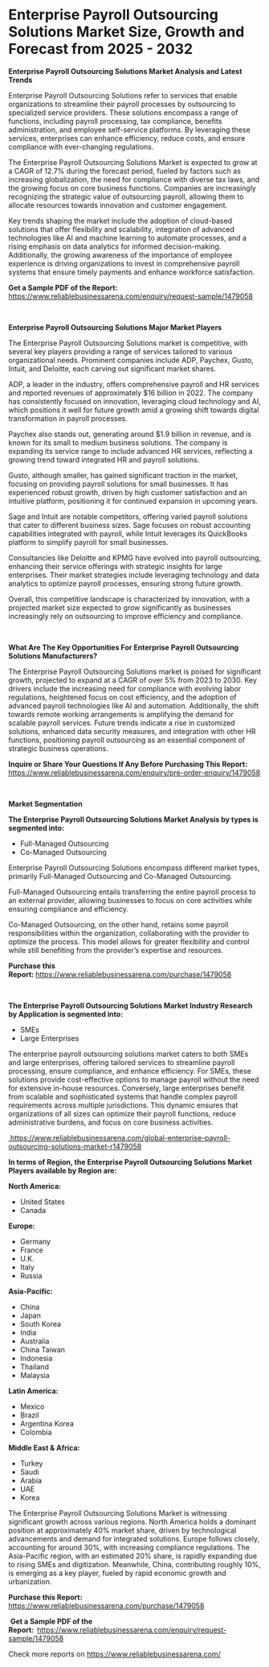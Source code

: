 <p><h1>Enterprise Payroll Outsourcing Solutions Market Size, Growth and Forecast from 2025 - 2032</h1></p><p><strong>Enterprise Payroll Outsourcing Solutions Market Analysis and Latest Trends</strong></p>
<p><p>Enterprise Payroll Outsourcing Solutions refer to services that enable organizations to streamline their payroll processes by outsourcing to specialized service providers. These solutions encompass a range of functions, including payroll processing, tax compliance, benefits administration, and employee self-service platforms. By leveraging these services, enterprises can enhance efficiency, reduce costs, and ensure compliance with ever-changing regulations.</p><p>The Enterprise Payroll Outsourcing Solutions Market is expected to grow at a CAGR of 12.7% during the forecast period, fueled by factors such as increasing globalization, the need for compliance with diverse tax laws, and the growing focus on core business functions. Companies are increasingly recognizing the strategic value of outsourcing payroll, allowing them to allocate resources towards innovation and customer engagement.</p><p>Key trends shaping the market include the adoption of cloud-based solutions that offer flexibility and scalability, integration of advanced technologies like AI and machine learning to automate processes, and a rising emphasis on data analytics for informed decision-making. Additionally, the growing awareness of the importance of employee experience is driving organizations to invest in comprehensive payroll systems that ensure timely payments and enhance workforce satisfaction.</p></p>
<p><strong>Get a Sample PDF of the Report:&nbsp;</strong> <a href="https://www.reliablebusinessarena.com/enquiry/request-sample/1479058?utm_campaign=2475&utm_medium=2&utm_source=Github&utm_content=ia&utm_term=23032025&utm_id=enterprise-payroll-outsourcing-solutions">https://www.reliablebusinessarena.com/enquiry/request-sample/1479058</a></p>
<p>&nbsp;</p>
<p><strong>Enterprise Payroll Outsourcing Solutions Major Market Players</strong></p>
<p><p>The Enterprise Payroll Outsourcing Solutions market is competitive, with several key players providing a range of services tailored to various organizational needs. Prominent companies include ADP, Paychex, Gusto, Intuit, and Deloitte, each carving out significant market shares.</p><p>ADP, a leader in the industry, offers comprehensive payroll and HR services and reported revenues of approximately $16 billion in 2022. The company has consistently focused on innovation, leveraging cloud technology and AI, which positions it well for future growth amid a growing shift towards digital transformation in payroll processes.</p><p>Paychex also stands out, generating around $1.9 billion in revenue, and is known for its small to medium business solutions. The company is expanding its service range to include advanced HR services, reflecting a growing trend toward integrated HR and payroll solutions.</p><p>Gusto, although smaller, has gained significant traction in the market, focusing on providing payroll solutions for small businesses. It has experienced robust growth, driven by high customer satisfaction and an intuitive platform, positioning it for continued expansion in upcoming years.</p><p>Sage and Intuit are notable competitors, offering varied payroll solutions that cater to different business sizes. Sage focuses on robust accounting capabilities integrated with payroll, while Intuit leverages its QuickBooks platform to simplify payroll for small businesses. </p><p>Consultancies like Deloitte and KPMG have evolved into payroll outsourcing, enhancing their service offerings with strategic insights for large enterprises. Their market strategies include leveraging technology and data analytics to optimize payroll processes, ensuring strong future growth.</p><p>Overall, this competitive landscape is characterized by innovation, with a projected market size expected to grow significantly as businesses increasingly rely on outsourcing to improve efficiency and compliance.</p></p>
<p>&nbsp;</p>
<p><strong>What Are The Key Opportunities For Enterprise Payroll Outsourcing Solutions Manufacturers?</strong></p>
<p><p>The Enterprise Payroll Outsourcing Solutions market is poised for significant growth, projected to expand at a CAGR of over 5% from 2023 to 2030. Key drivers include the increasing need for compliance with evolving labor regulations, heightened focus on cost efficiency, and the adoption of advanced payroll technologies like AI and automation. Additionally, the shift towards remote working arrangements is amplifying the demand for scalable payroll services. Future trends indicate a rise in customized solutions, enhanced data security measures, and integration with other HR functions, positioning payroll outsourcing as an essential component of strategic business operations.</p></p>
<p><strong>Inquire or Share Your Questions If Any Before Purchasing This Report:</strong> <a href="https://www.reliablebusinessarena.com/enquiry/pre-order-enquiry/1479058?utm_campaign=2475&utm_medium=2&utm_source=Github&utm_content=ia&utm_term=23032025&utm_id=enterprise-payroll-outsourcing-solutions">https://www.reliablebusinessarena.com/enquiry/pre-order-enquiry/1479058</a></p>
<p>&nbsp;</p>
<p><strong>Market Segmentation</strong></p>
<p><strong>The Enterprise Payroll Outsourcing Solutions Market Analysis by types is segmented into:</strong></p>
<p><ul><li>Full-Managed Outsourcing</li><li>Co-Managed Outsourcing</li></ul></p>
<p><p>Enterprise Payroll Outsourcing Solutions encompass different market types, primarily Full-Managed Outsourcing and Co-Managed Outsourcing. </p><p>Full-Managed Outsourcing entails transferring the entire payroll process to an external provider, allowing businesses to focus on core activities while ensuring compliance and efficiency. </p><p>Co-Managed Outsourcing, on the other hand, retains some payroll responsibilities within the organization, collaborating with the provider to optimize the process. This model allows for greater flexibility and control while still benefiting from the provider’s expertise and resources.</p></p>
<p><strong>Purchase this Report:&nbsp;</strong><a href="https://www.reliablebusinessarena.com/purchase/1479058?utm_campaign=2475&utm_medium=2&utm_source=Github&utm_content=ia&utm_term=23032025&utm_id=enterprise-payroll-outsourcing-solutions">https://www.reliablebusinessarena.com/purchase/1479058</a></p>
<p>&nbsp;</p>
<p><strong>The Enterprise Payroll Outsourcing Solutions Market Industry Research by Application is segmented into:</strong></p>
<p><ul><li>SMEs</li><li>Large Enterprises</li></ul></p>
<p><p>The enterprise payroll outsourcing solutions market caters to both SMEs and large enterprises, offering tailored services to streamline payroll processing, ensure compliance, and enhance efficiency. For SMEs, these solutions provide cost-effective options to manage payroll without the need for extensive in-house resources. Conversely, large enterprises benefit from scalable and sophisticated systems that handle complex payroll requirements across multiple jurisdictions. This dynamic ensures that organizations of all sizes can optimize their payroll functions, reduce administrative burdens, and focus on core business activities.</p></p>
<p><a href="https://www.reliablebusinessarena.com/global-enterprise-payroll-outsourcing-solutions-market-r1479058?utm_campaign=2475&utm_medium=2&utm_source=Github&utm_content=ia&utm_term=23032025&utm_id=enterprise-payroll-outsourcing-solutions">&nbsp;https://www.reliablebusinessarena.com/global-enterprise-payroll-outsourcing-solutions-market-r1479058</a></p>
<p><strong>In terms of Region, the Enterprise Payroll Outsourcing Solutions Market Players available by Region are:</strong></p>
<p>
    <p> <strong> North America: </strong>
        <ul>
            <li>United States</li>
            <li>Canada</li>
        </ul>
        </p> 
    <p> <strong> Europe: </strong>
        <ul>
            <li>Germany</li>
            <li>France</li>
            <li>U.K.</li>
            <li>Italy</li>
            <li>Russia</li>
        </ul>
        </p> 
    <p> <strong> Asia-Pacific: </strong>
        <ul>
            <li>China</li>
            <li>Japan</li>
            <li>South Korea</li>
            <li>India</li>
            <li>Australia</li>
            <li>China Taiwan</li>
            <li>Indonesia</li>
            <li>Thailand</li>
            <li>Malaysia</li>
        </ul>
        </p> 
    <p> <strong> Latin America: </strong>
        <ul>
            <li>Mexico</li>
            <li>Brazil</li>
            <li>Argentina Korea</li>
            <li>Colombia</li>
        </ul>
        </p> 
    <p> <strong> Middle East & Africa: </strong>
        <ul>
            <li>Turkey</li>
            <li>Saudi</li>
            <li>Arabia</li>
            <li>UAE</li>
            <li>Korea</li>
        </ul>
    </p>
    </p>
<p><p>The Enterprise Payroll Outsourcing Solutions Market is witnessing significant growth across various regions. North America holds a dominant position at approximately 40% market share, driven by technological advancements and demand for integrated solutions. Europe follows closely, accounting for around 30%, with increasing compliance regulations. The Asia-Pacific region, with an estimated 20% share, is rapidly expanding due to rising SMEs and digitization. Meanwhile, China, contributing roughly 10%, is emerging as a key player, fueled by rapid economic growth and urbanization.</p></p>
<p><strong>Purchase this Report: </strong><a href="https://www.reliablebusinessarena.com/purchase/1479058?utm_campaign=2475&utm_medium=2&utm_source=Github&utm_content=ia&utm_term=23032025&utm_id=enterprise-payroll-outsourcing-solutions">https://www.reliablebusinessarena.com/purchase/1479058</a></p>
<p>&nbsp;<strong>Get a Sample PDF of the Report:&nbsp;&nbsp;</strong><a href="https://www.reliablebusinessarena.com/enquiry/request-sample/1479058?utm_campaign=2475&utm_medium=2&utm_source=Github&utm_content=ia&utm_term=23032025&utm_id=enterprise-payroll-outsourcing-solutions">https://www.reliablebusinessarena.com/enquiry/request-sample/1479058</a></p>
<p><strong></strong></p>
<p>Check more reports on <a href="https://www.reliablebusinessarena.com/?utm_campaign=2475&utm_medium=2&utm_source=Github&utm_content=ia&utm_term=23032025&utm_id=enterprise-payroll-outsourcing-solutions">https://www.reliablebusinessarena.com/</a></p>